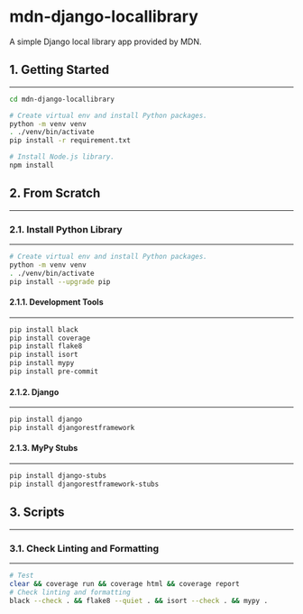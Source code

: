 # mdn-django-locallibrary

A simple Django local library app provided by MDN.

## 1. Getting Started

---

```bash
cd mdn-django-locallibrary

# Create virtual env and install Python packages.
python -m venv venv
. ./venv/bin/activate
pip install -r requirement.txt

# Install Node.js library.
npm install
```

## 2. From Scratch

---

### 2.1. Install Python Library

---

```bash
# Create virtual env and install Python packages.
python -m venv venv
. ./venv/bin/activate
pip install --upgrade pip
```

#### 2.1.1. Development Tools

---

```bash
pip install black
pip install coverage
pip install flake8
pip install isort
pip install mypy
pip install pre-commit
```

#### 2.1.2. Django

---

```bash
pip install django
pip install djangorestframework
```

#### 2.1.3. MyPy Stubs

---

```bash
pip install django-stubs
pip install djangorestframework-stubs
```

## 3. Scripts

---

### 3.1. Check Linting and Formatting

---

```bash
# Test
clear && coverage run && coverage html && coverage report
# Check linting and formatting
black --check . && flake8 --quiet . && isort --check . && mypy .
```
